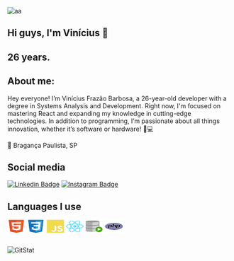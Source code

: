 ![aa](https://camo.githubusercontent.com/142295c32b8f0f91621d1d9c61d8ddccde66a363053a1e2156901b7f097e4879/68747470733a2f2f6d69726f2e6d656469756d2e636f6d2f76322f726573697a653a6669743a313430302f302a78347251466a666930694b33675331542e676966)

## Hi guys, I'm Vinícius 👋

## 26 years.

## About me:
  Hey everyone! I’m Vinícius Frazão Barbosa, a 26-year-old developer with a degree in Systems Analysis and Development. Right now, I'm focused on mastering React and expanding my knowledge in cutting-edge technologies. In addition to programming, I’m passionate about all things innovation, whether it’s software or hardware!  🔧💻

📍 Bragança Paulista, SP

## Social media
[![Linkedin Badge](https://img.shields.io/badge/-Vinícius_Frazão-blue?style=flat&logo=Linkedin&logoColor=white&link=https://www.linkedin.com/in/vin%C3%ADcius-fraz%C3%A3o-3b6804181/)](https://www.linkedin.com/in/vin%C3%ADcius-fraz%C3%A3o-3b6804181/)
[![Instagram Badge](https://img.shields.io/badge/-@VineFrazão-000000?style=flat&logo=instagram&logoColor=white&link=https://instagram.com/vini_o_frazao/)](https://www.instagram.com/vini_o_frazao/)

## Languages I use

<div style="display: inline_block">

<img align="center" alt="HTML" height="30" width="40" src="https://raw.githubusercontent.com/devicons/devicon/master/icons/html5/html5-original.svg">
<img align="center" alt="CSS" height="30" width="40" src="https://raw.githubusercontent.com/devicons/devicon/master/icons/css3/css3-original.svg">
<img align="center" alt="Js" height="30" width="40" src="https://raw.githubusercontent.com/devicons/devicon/master/icons/javascript/javascript-plain.svg">
<img align="center" alt="React" height="30" width="40" src="https://raw.githubusercontent.com/devicons/devicon/master/icons/react/react-original.svg">
<img align="center" alt="SQL" height="30" width="40" src="https://github.com/devicons/devicon/blob/master/icons/sqldeveloper/sqldeveloper-original.svg">
<img align="center" alt="PHP" height="30" width="40" src="https://github.com/devicons/devicon/blob/master/icons/php/php-original.svg">

</div>

##
![GitStat](https://github-readme-stats.vercel.app/api?username=VineFrazao&show_icons=true)


<!--
**VineFrazao/VineFrazao** is a ✨ _special_ ✨ repository because its `README.md` (this file) appears on your GitHub profile.

Here are some ideas to get you started:

- 🔭 I’m currently working on ...
- 🌱 I’m currently learning ...
- 👯 I’m looking to collaborate on ...
- 🤔 I’m looking for help with ...
- 💬 Ask me about ...
- 📫 How to reach me: ...
- 😄 Pronouns: ...
- ⚡ Fun fact: ...
-->

